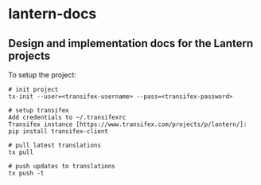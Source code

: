 lantern-docs
============

## Design and implementation docs for the Lantern projects

To setup the project:

    # init project
    tx-init --user=<transifex-username> --pass=<transifex-password>
 
    # setup transifex
    Add credentials to ~/.transifexrc
    Transifex instance [https://www.transifex.com/projects/p/lantern/]:
    pip install transifex-client

    # pull latest translations
    tx pull 

    # push updates to translations
    tx push -t

